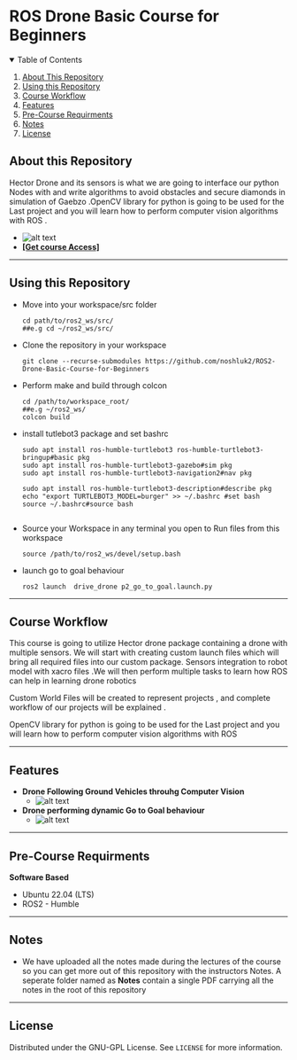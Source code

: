 # ROS Drone Basic Course for Beginners
<details open="open">
  <summary>Table of Contents</summary>
  <ol>
    <li><a href="#About-this-Repository">About This Repository</a></li>
    <li><a href="#Using-this-Repository">Using this Repository</a></li>
    <li><a href="#Course-Workflow">Course Workflow</a></li>
    <li><a href="#Features">Features</a></li>
    <li><a href="#Pre-Course-Requirments">Pre-Course Requirments</a></li>
    <li><a href="#Notes">Notes</a></li>
    <li><a href="#License">License</a></li>
  </ol>
</details>

## About this Repository
Hector Drone and  its sensors is what we are going to interface our python Nodes with and write algorithms to avoid obstacles and secure diamonds in simulation of Gaebzo .OpenCV library for python is going to be used for the Last project and you will learn how to perform computer vision algorithms with ROS .

- ![alt text](https://github.com/noshluk2/ROS2-Drone-Basic-Course-for-Beginners/blob/master/Images/thumbnail.png)
- **[[Get course Access]](https://robotisim.com/project-based-course/)**
----
## Using this Repository
* Move into your workspace/src folder
  ```
  cd path/to/ros2_ws/src/
  ##e.g cd ~/ros2_ws/src/
    ```
* Clone the repository in your workspace
  ```
  git clone --recurse-submodules https://github.com/noshluk2/ROS2-Drone-Basic-Course-for-Beginners
  ```
* Perform make and build through colcon
  ```
  cd /path/to/workspace_root/
  ##e.g ~/ros2_ws/
  colcon build
  ```
* install tutlebot3 package and set bashrc
  ```
  sudo apt install ros-humble-turtlebot3 ros-humble-turtlebot3-bringup#basic pkg
  sudo apt install ros-humble-turtlebot3-gazebo#sim pkg
  sudo apt install ros-humble-turtlebot3-navigation2#nav pkg
  
  sudo apt install ros-humble-turtlebot3-description#describe pkg
  echo "export TURTLEBOT3_MODEL=burger" >> ~/.bashrc #set bash
  source ~/.bashrc#source bash

  
  ```

* Source your Workspace in any terminal you open to Run files from this workspace
  ```
  source /path/to/ros2_ws/devel/setup.bash
  ```
- launch go to goal behaviour
  ```
  ros2 launch  drive_drone p2_go_to_goal.launch.py
  ```
----
## Course Workflow
This course is going to utilize Hector drone package containing a drone with multiple sensors. We will start with creating custom launch files which will bring all required files into our custom package. Sensors integration to robot model with xacro files .We will then perform multiple tasks to learn how ROS can help in learning drone robotics

Custom World Files will be created to represent projects , and complete workflow of our projects will be explained .

OpenCV library for python is going to be used for the Last project and you will learn how to perform computer vision algorithms with ROS


---
## Features
* **Drone Following Ground Vehicles throuhg Computer Vision**
  -  ![alt text](https://github.com/noshluk2/ROS2-Drone-Basic-Course-for-Beginners/blob/master/Images/drone_follow_tb3.gif)
* **Drone performing dynamic Go to Goal behaviour**
  -  ![alt text](https://github.com/noshluk2/ROS2-Drone-Basic-Course-for-Beginners/blob/master/Images/drone_gtg.gif)


----
## Pre-Course Requirments

**Software Based**
* Ubuntu 22.04 (LTS)
* ROS2 - Humble

----
## Notes

- We have uploaded all the notes made during the lectures of the course so you can get more out of this repository with the instructors Notes. A seperate folder named as **Notes** contain a single PDF carrying all the notes in the root of this repository
----

## License

Distributed under the GNU-GPL License. See `LICENSE` for more information.
